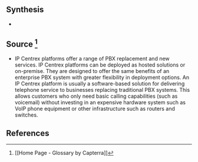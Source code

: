 ## Synthesis
- 
## Source [^1]
- IP Centrex platforms offer a range of PBX replacement and new services. IP Centrex platforms can be deployed as hosted solutions or on-premise. They are designed to offer the same benefits of an enterprise PBX system with greater flexibility in deployment options. An IP Centrex platform is usually a software-based solution for delivering telephone service to businesses replacing traditional PBX systems. This allows customers who only need basic calling capabilities (such as voicemail) without investing in an expensive hardware system such as VoIP phone equipment or other infrastructure such as routers and switches.
## References

[^1]: [[Home Page - Glossary by Capterra]]